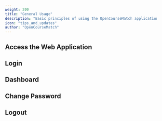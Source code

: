```yaml
---
weight: 200
title: "General Usage"
description: "Basic principles of using the OpenCourseMatch application"
icon: "tips_and_updates"
author: "OpenCourseMatch"
---
```


## Access the Web Application

## Login

## Dashboard

## Change Password

## Logout
